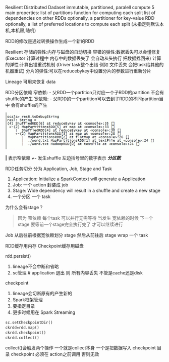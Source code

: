Resilient Distributed Dadaset
immutable, partitioned, paralell compute
5 main properties:
    list of partitions
    function for computing each split
    list of dependencies on other RDDs
    optionally, a partitioner for key-value RDD
    optionally, a list of preferred locations to compute each split (未指定则默认本机,本机房,随机)

RDD的修改是通过转换操作生成一个新的RDD

Resilient
存储的弹性:内存与磁盘的自动切换
容错的弹性:数据丢失可以会懂修复(Executor 计算过程中 内存中的数据丢失了 会自动从头执行 把数据找回来)
计算的弹性:计算出错重试机制 (Driver task整个出错 例如 文件丢失 会把task给其他的机器重试)
分片的弹性:可以在reducebykey中设置分片的参数进行重新分片

Lineage 可用来恢复 data

RDD分区依赖
窄依赖:
    - 父RDD一个partition只对应一个子RDD的partition 不会有shuffle的产生
宽依赖:
    - 父RDD的一个partition可以去到子RDD的不同partition当中 会有shuffle的产生

![driver program](pic/toDebugString.png)

**|** 表示窄依赖 ***+-*** 发生shuffle 左边括号里的数字表示 ***分区数***

RDD任务切分 分为 Application, Job, Stage and Task
1. Application: Initialize a SparkContext will generate a Application
2. Job: 一个 action 封装成 job
3. Stage: Wide dependency will result in a shuffle and create a new stage
4. 一个分区 一个 task

为什么会有stage？
> 因为 窄依赖 每个task 可以并行无需等待 当发生 宽依赖的时候 下一个 stage 要等前一个stage完全执行完了 才可以继续进行

Job 从后往前根据宽依赖划分 stage 然后从前往后 stage wrap 一个 task

RDD缓存用内存 Checkpoint缓存用磁盘

rdd.persist()
1. lineage不会中断和省略
2. sc管理 # application 退出 则 所有内容丢失 不管是cache还是disk


checkpoint
1. lineage会切断原有的产生新的
2. Spark框架管理
3. 要指定目录
4. 更多时候用在 Spark Streaming
```
sc.setCheckpointDir()
ckrdd=rdd.map()
ckrdd.checkpoint()
ckrdd.collect()
```
collect()会触发两个操作 一个就是collect本身 一个是把数据写入 checkpoint 目录
checkpoint 必须在 action之前调用 否则无效